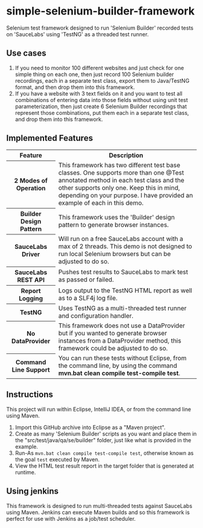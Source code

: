 simple-selenium-builder-framework
======================
Selenium test framework designed to run 'Selenium Builder' recorded tests on 'SauceLabs' using 'TestNG' as a threaded test runner.

## Use cases

1.  If you need to monitor 100 different websites and just check for one simple thing on each one, then just record 100 Selenium builder recordings, each in a separate test class, export them to Java/TestNG format, and then drop them into this framework.
2.  If you have a website with 3 text fields on it and you want to test all combinations of entering data into those fields without using unit test parameterization, then just create 6 Selenium Builder recordings that represent those combinations, put them each in a separate test class, and drop them into this framework.

## Implemented Features
<table>
  <tr>
    <th>Feature</th>
    <th>Description</th>
  </tr>
  <tr>
    <th>2 Modes of Operation</th>
    <td>This framework has two different test base classes.  One supports more than one @Test annotated method in each test class and the other supports only one.  Keep this in mind, depending on your purpose.  I have provided an example of each in this demo.</td>
  </tr>
    <tr>
    <th>Builder Design Pattern</th>
    <td>This framework uses the 'Builder' design pattern to generate browser instances.</td>
  </tr>
  <tr>
    <th>SauceLabs Driver</th>
    <td>Will run on a free SauceLabs account with a max of 2 threads.  This demo is not designed to run local Selenium browsers but can be adjusted to do so.</td>
  </tr>
  <tr>
    <th>SauceLabs REST API</th>
    <td>Pushes test results to SauceLabs to mark test as passed or failed.</td>
  </tr>
  <tr>
    <th>Report Logging</th>
    <td>Logs output to the TestNG HTML report as well as to a SLF4j log file.</td>
  </tr>
  <tr>
    <th>TestNG</th>
    <td>Uses TestNG as a multi-threaded test runner and configuration handler.</td>
  </tr>
  <tr>
    <th>No DataProvider</th>
    <td>This framework does not use a DataProvider but if you wanted to generate browser instances from a DataProvider method, this framework could be adjusted to do so.</td>
  </tr>
  <tr>
    <th>Command Line Support</th>
    <td>You can run these tests without Eclipse, from the command line, by using the command <b>mvn.bat clean compile test-compile test</b>.</td>
  </tr>
</table>

## Instructions

This project will run within Eclipse, IntelliJ IDEA, or from the command line using Maven.

1.  Import this GitHub archive into Eclipse as a "Maven project".
2.  Create as many 'Selenium Builder' scripts as you want and place them in the "src/test/java/qa/se/builder" folder,
      just like what is provided in the example.
3.  Run-As ```mvn.bat clean compile test-compile test```, otherwise known as the goal ```test``` executed by Maven.
4.  View the HTML test result report in the target folder that is generated at runtime.

## Using jenkins

This framework is designed to run multi-threaded tests against SauceLabs using Maven.  Jenkins can execute Maven builds and so this framework is perfect for use with Jenkins as a job/test scheduler.


